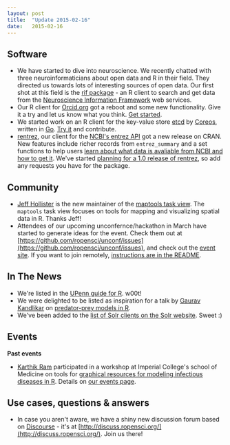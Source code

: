 ```yaml
---
layout: post
title:  "Update 2015-02-16"
date:   2015-02-16
---
```


## Software

* We have started to dive into neuroscience. We recently chatted with three neuroinformaticians about open data and R in their field. They directed us towards lots of interesting sources of open data. Our first shot at this field is the [rif package](https://github.com/ropensci/rif) - an R client to search and get data from the [Neuroscience Information Framework](http://neuinfo.org/) web services. 
* Our R client for [Orcid.org](https://github.com/ropensci/rorcid) got a reboot and some new functionality. Give it a try and let us know what you think. [Get started](https://github.com/ropensci/rorcid#installation).
* We started work on an R client for the key-value store [etcd](https://github.com/coreos/etcd) by [Coreos](https://coreos.com/), written in [Go](https://golang.org/). [Try it](https://github.com/ropensci/etseed) and contribute.
* [rentrez](https://github.com/ropensci/rentrez), our client for the [NCBI's entrez API](http://www.ncbi.nlm.nih.gov/books/NBK25501/) got a new release on CRAN. New features include richer records from `entrez_summary` and a set functions to help users [learn about what data is avaliable from NCBI and how to get it](https://github.com/ropensci/rentrez#getting-information-about-ncbi-databases). We've started [planning for a 1.0 release of rentrez](https://github.com/ropensci/rentrez/milestones/1.0), so add any requests you have for the package.

## Community

* [Jeff Hollister](http://jwhollister.com/) is the new maintainer of the [maptools task view](https://github.com/ropensci/maptools). The `maptools` task view focuses on tools for mapping and visualizing spatial data in R. Thanks Jeff!
* Attendees of our upcoming unconfernce/hackathon in March have started to generate ideas for the event. Check them out at [https://github.com/ropensci/unconf/issues](https://github.com/ropensci/unconf/issues), and check out the [event site](http://unconf.ropensci.org/). If you want to join remotely, [instructions are in the README](https://github.com/ropensci/unconf#ropensci-2015-unconference).

## In The News

* We're listed in the [UPenn guide for R](http://guides.library.upenn.edu/R). w00t!
* We were delighted to be listed as inspiration for a talk by [Gaurav Kandlikar](https://github.com/gauravsk) on [predator-prey models in R](http://gauravsk.github.io/deSolve/#36).
* We've been added to the [list of Solr clients on the Solr website](http://wiki.apache.org/solr/IntegratingSolr#R). Sweet :)

## Events

__Past events__  
* [Karthik Ram](http://karthik.io/) participated in a workshop at Imperial College's school of Medicine on tools for [graphical resources for modeling infectious diseases in R](https://sites.google.com/site/hackout2/participants). Details on [our events page](http://ropensci.org/community/events.html).

## Use cases, questions & answers

* In case you aren't aware, we have a shiny new discussion forum based on [Discourse](http://www.discourse.org/) - it's at [http://discuss.ropensci.org/](http://discuss.ropensci.org/). Join us there!
